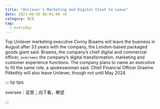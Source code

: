 ```yaml
---
title: "Unilever’s Marketing and Digital Chief to Leave"
date: 2023-06-05 06:01:00 +8
category: 英文
tag:
  - everyday
---
```


Top Unilever marketing executive Conny Braams will leave the business in August after 33 years with the company, the London-based packaged goods giant said. Braams, the company’s chief digital and commercial officer, `oversees` the company’s digital transformation, marketing and customer experience functions. The company plans to name an executive to fill the same role, a spokeswoman said. Chief Financial Officer Graeme Pitkethly will also leave Unilever, though not until May 2024.

::: tip tips

oversee：监管；向下看，瞭望

:::
